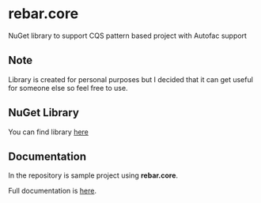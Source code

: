 # rebar.core
NuGet library to support CQS pattern based project with Autofac support

## Note
Library is created for personal purposes but I decided that it can get useful for someone else so feel free to use.

## NuGet Library 
You can find library [here](https://www.nuget.org/packages/rebar.core/)

## Documentation
In the repository is sample project using **rebar.core**.

Full documentation is [here]().
